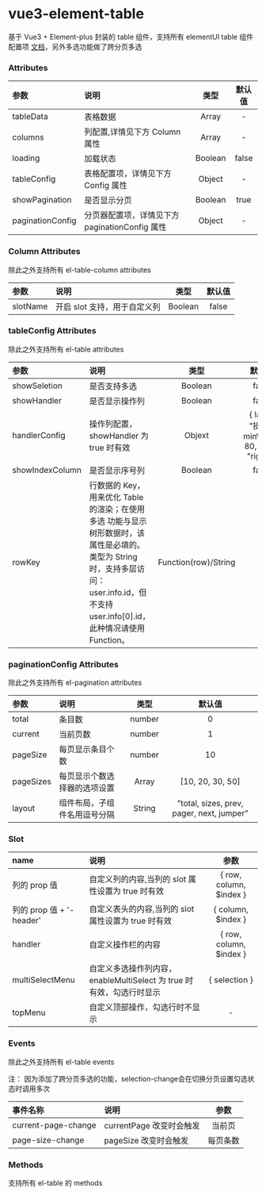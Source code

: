 # vue3-element-table

基于 Vue3 + Element-plus 封装的 table 组件，支持所有 elementUI table 组件配置项 [文档](hhttps://element-plus.gitee.io/zh-CN/component/table.html)，另外多选功能做了跨分页多选

### Attributes

| 参数       | 说明                                                    |  类型   | 默认值 |
| :--------- | :------------------------------------------------------ | :-----: | :----: |
| tableData       | 表格数据                                                |  Array  |   -    |
| columns    | 列配置,详情见下方 Column 属性                           |  Array  |   -    |
| loading    | 加载状态                                                | Boolean | false  |
| tableConfig     | 表格配置项，详情见下方 Config 属性                      | Object  |   -    |
| showPagination       | 是否显示分页 | Boolean  |  true  |
| paginationConfig | 分页器配置项，详情见下方 paginationConfig 属性                | Object  |   -    |

### Column Attributes 

除此之外支持所有 el-table-column attributes

| 参数 | 说明                         |  类型   | 默认值 |
| :--- | :--------------------------- | :-----: | :----: |
| slotName | 开启 slot 支持，用于自定义列 | Boolean | false  |

### tableConfig Attributes

除此之外支持所有 el-table attributes

| 参数              | 说明                                                                                                                                                                                     |         类型         |                    默认值                    |
| :---------------- | :--------------------------------------------------------------------------------------------------------------------------------------------------------------------------------------- | :------------------: | :------------------------------------------: |
| showSeletion | 是否支持多选                                                                                                                                                                             |       Boolean        |                    false                     |
| showHandler       | 是否显示操作列                                                                                                                                                                           |       Boolean        |                    false                     |
| handlerConfig     | 操作列配置，showHandler 为 true 时有效                                                                                                                                                   |        Objext        | { label: "操作", minWidth: 80, fixed: "right" } |
| showIndexColumn   | 是否显示序号列                                                                                                                                                                           |       Boolean        |                    false                     |
| rowKey            | 行数据的 Key，用来优化 Table 的渲染；在使用 多选 功能与显示树形数据时，该属性是必填的。类型为 String 时，支持多层访问：user.info.id，但不支持 user.info[0].id，此种情况请使用 Function。 | Function(row)/String |                      --                      |


### paginationConfig Attributes

除此之外支持所有 el-pagination attributes

| 参数            | 说明                   |  类型  | 默认值 |
| :-------------- | :--------------------- | :----: | :----: |
| total | 条目数 | number |   0    |
| current | 当前页数 | number |   1   |
| pageSize | 每页显示条目个数 | number |   10    |
| pageSizes | 每页显示个数选择器的选项设置 | Array |   [10, 20, 30, 50]    |
| layout | 组件布局，子组件名用逗号分隔 | String |   "total, sizes, prev, pager, next, jumper"    |

### Slot

| name                     | 说明                                                                 |           参数           |
| :----------------------- | :------------------------------------------------------------------- | :----------------------: |
| 列的 prop 值             | 自定义列的内容,当列的 slot 属性设置为 true 时有效                    | { row, column, \$index } |
| 列的 prop 值 + '-header' | 自定义表头的内容,当列的 slot 属性设置为 true 时有效                  |   { column, \$index }    |
| handler                  | 自定义操作栏的内容                                                   | { row, column, \$index } |
| multiSelectMenu          | 自定义多选操作列内容，enableMultiSelect 为 true 时有效，勾选行时显示 |      { selection }       |
| topMenu                  | 自定义顶部操作，勾选行时不显示                                       |            -             |

### Events

除此之外支持所有 el-table events

注： 因为添加了跨分页多选的功能，selection-change会在切换分页设置勾选状态时调用多次

| 事件名称            | 说明                     |   参数   |
| :------------------ | :----------------------- | :------: |
| current-page-change | currentPage 改变时会触发 |  当前页  |
| page-size-change    | pageSize 改变时会触发    | 每页条数 |

### Methods

支持所有 el-table 的 methods
